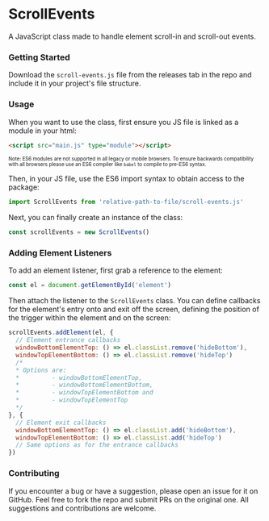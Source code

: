 # ScrollEvents

A JavaScript class made to handle element scroll-in and scroll-out events. 



### Getting Started

Download the `scroll-events.js` file from the releases tab in the repo and include it in your project's file structure. 



### Usage

When you want to use the class, first ensure you JS file is linked as a module in your html:

```html
<script src="main.js" type="module"></script>
```

<sub><sup>Note: ES6 modules are not supported in all legacy or mobile browsers. To ensure backwards compatibility with all browsers please use an ES6 compiler like `babel` to compile to pre-ES6 syntax.</sup></sub>

Then, in your JS file, use the ES6 import syntax to obtain access to the package:

```javascript
import ScrollEvents from 'relative-path-to-file/scroll-events.js'
```

Next, you can finally create an instance of the class:

```javascript
const scrollEvents = new ScrollEvents()
```



### Adding Element Listeners

To add an element listener, first grab a reference to the element:

```javascript
const el = document.getElementById('element')
```

Then attach the listener to the `ScrollEvents` class. You can define callbacks for the element's entry onto and exit off the screen, defining the position of the trigger within the element and on the screen:

```javascript
scrollEvents.addElement(el, {
  // Element entrance callbacks
  windowBottomElementTop: () => el.classList.remove('hideBottom'),
  windowTopElementBottom: () => el.classList.remove('hideTop')
  /*
  * Options are: 
  * 		- windowBottomElementTop, 
  * 		- windowBottomElementBottom, 
  * 		- windowTopElementBottom and 
  * 		- windowTopElementTop
  */
}, {
  // Element exit callbacks
  windowBottomElementTop: () => el.classList.add('hideBottom'),
  windowTopElementBottom: () => el.classList.add('hideTop')
  // Same options as for the entrance callbacks
})
```

### Contributing

If you encounter a bug or have a suggestion, please open an issue for it on GitHub. Feel free to fork the repo and submit PRs on the original one. All suggestions and contributions are welcome.
